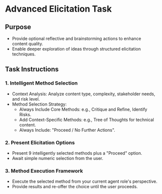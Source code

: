 # Advanced Elicitation Task

## Purpose
- Provide optional reflective and brainstorming actions to enhance content quality.
- Enable deeper exploration of ideas through structured elicitation techniques.

## Task Instructions

### 1. Intelligent Method Selection
- Context Analysis: Analyze content type, complexity, stakeholder needs, and risk level.
- Method Selection Strategy:
  - Always Include Core Methods: e.g., Critique and Refine, Identify Risks.
  - Add Context-Specific Methods: e.g., Tree of Thoughts for technical content.
  - Always Include: "Proceed / No Further Actions".

### 2. Present Elicitation Options
- Present 9 intelligently selected methods plus a "Proceed" option.
- Await simple numeric selection from the user.

### 3. Method Execution Framework
- Execute the selected method from your current agent role's perspective.
- Provide results and re-offer the choice until the user proceeds.